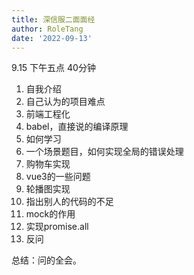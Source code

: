 ```yaml
---
title: 深信服二面面经
author: RoleTang
date: '2022-09-13'
---
```


9.15 下午五点 40分钟

1. 自我介绍
2. 自己认为的项目难点
3. 前端工程化
4. babel，直接说的编译原理
5. 如何学习
6. 一个场景题目，如何实现全局的错误处理
7. 购物车实现
8. vue3的一些问题
9. 轮播图实现
10. 指出别人的代码的不足
11. mock的作用
12. 实现promise.all
13. 反问

总结：问的全会。
